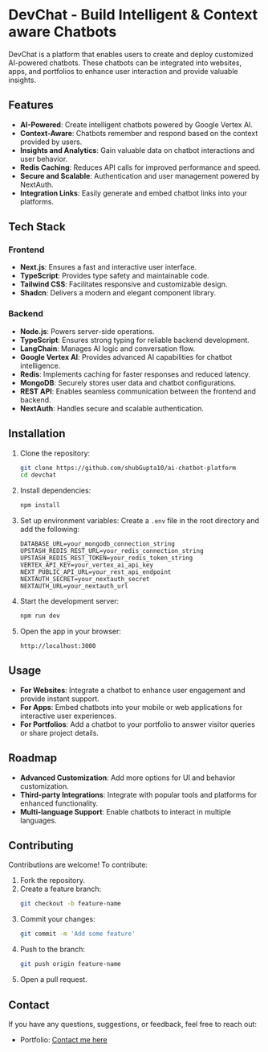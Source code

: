 # DevChat - Build Intelligent & Context aware Chatbots

DevChat is a platform that enables users to create and deploy customized AI-powered chatbots. These chatbots can be integrated into websites, apps, and portfolios to enhance user interaction and provide valuable insights.

## Features

- **AI-Powered**: Create intelligent chatbots powered by Google Vertex AI.
- **Context-Aware**: Chatbots remember and respond based on the context provided by users.
- **Insights and Analytics**: Gain valuable data on chatbot interactions and user behavior.
- **Redis Caching**: Reduces API calls for improved performance and speed.
- **Secure and Scalable**: Authentication and user management powered by NextAuth.
- **Integration Links**: Easily generate and embed chatbot links into your platforms.

## Tech Stack

### Frontend
- **Next.js**: Ensures a fast and interactive user interface.
- **TypeScript**: Provides type safety and maintainable code.
- **Tailwind CSS**: Facilitates responsive and customizable design.
- **Shadcn**: Delivers a modern and elegant component library.

### Backend
- **Node.js**: Powers server-side operations.
- **TypeScript**: Ensures strong typing for reliable backend development.
- **LangChain**: Manages AI logic and conversation flow.
- **Google Vertex AI**: Provides advanced AI capabilities for chatbot intelligence.
- **Redis**: Implements caching for faster responses and reduced latency.
- **MongoDB**: Securely stores user data and chatbot configurations.
- **REST API**: Enables seamless communication between the frontend and backend.
- **NextAuth**: Handles secure and scalable authentication.

## Installation

1. Clone the repository:
   ```bash
   git clone https://github.com/shubGupta10/ai-chatbot-platform
   cd devchat
   ```

2. Install dependencies:
   ```bash
   npm install
   ```

3. Set up environment variables:
   Create a `.env` file in the root directory and add the following:
   ```env
   DATABASE_URL=your_mongodb_connection_string
   UPSTASH_REDIS_REST_URL=your_redis_connection_string
   UPSTASH_REDIS_REST_TOKEN=your_redis_token_string
   VERTEX_API_KEY=your_vertex_ai_api_key
   NEXT_PUBLIC_API_URL=your_rest_api_endpoint
   NEXTAUTH_SECRET=your_nextauth_secret
   NEXTAUTH_URL=your_nextauth_url
   ```

4. Start the development server:
   ```bash
   npm run dev
   ```

5. Open the app in your browser:
   ```
   http://localhost:3000
   ```

## Usage

- **For Websites**: Integrate a chatbot to enhance user engagement and provide instant support.
- **For Apps**: Embed chatbots into your mobile or web applications for interactive user experiences.
- **For Portfolios**: Add a chatbot to your portfolio to answer visitor queries or share project details.

## Roadmap

- **Advanced Customization**: Add more options for UI and behavior customization.
- **Third-party Integrations**: Integrate with popular tools and platforms for enhanced functionality.
- **Multi-language Support**: Enable chatbots to interact in multiple languages.

## Contributing

Contributions are welcome! To contribute:
1. Fork the repository.
2. Create a feature branch:
   ```bash
   git checkout -b feature-name
   ```
3. Commit your changes:
   ```bash
   git commit -m 'Add some feature'
   ```
4. Push to the branch:
   ```bash
   git push origin feature-name
   ```
5. Open a pull request.


## Contact

If you have any questions, suggestions, or feedback, feel free to reach out:

- Portfolio: [Contact me here](https://shubgupta.vercel.app)
